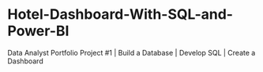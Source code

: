 # Hotel-Dashboard-With-SQL-and-Power-BI
Data Analyst Portfolio Project #1 | Build a Database | Develop SQL | Create a Dashboard 
